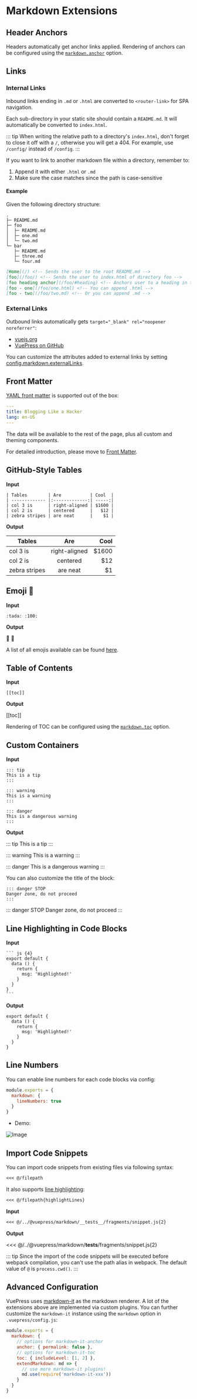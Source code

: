 # Markdown Extensions

## Header Anchors

Headers automatically get anchor links applied. Rendering of anchors can be configured using the [`markdown.anchor`](../config/README.md#markdown-anchor) option.

## Links

### Internal Links

Inbound links ending in `.md` or `.html` are converted to `<router-link>` for SPA navigation.

Each sub-directory in your static site should contain a `README.md`. It will automatically be converted to `index.html`.

::: tip
When writing the relative path to a directory's `index.html`, don't forget to close it off with a `/`, otherwise you will get a 404. For example, use `/config/` instead of `/config`.
:::

If you want to link to another markdown file within a directory, remember to:

1.  Append it with either `.html` or `.md`
2.  Make sure the case matches since the path is case-sensitive

#### Example

Given the following directory structure:

```
.
├─ README.md
├─ foo
│  ├─ README.md
│  ├─ one.md
│  └─ two.md
└─ bar
   ├─ README.md
   ├─ three.md
   └─ four.md
```

```md
[Home](/) <!-- Sends the user to the root README.md -->
[foo](/foo/) <!-- Sends the user to index.html of directory foo -->
[foo heading anchor](/foo/#heading) <!-- Anchors user to a heading in the foo README file -->
[foo - one](/foo/one.html) <!-- You can append .html -->
[foo - two](/foo/two.md) <!-- Or you can append .md -->
```

### External Links

Outbound links automatically gets `target="_blank" rel="noopener noreferrer"`:

- [vuejs.org](https://vuejs.org)
- [VuePress on GitHub](https://github.com/vuejs/vuepress)

You can customize the attributes added to external links by setting [config.markdown.externalLinks](../config/README.md#markdown-externallinks).

## Front Matter

[YAML front matter](https://jekyllrb.com/docs/frontmatter/) is supported out of the box:

``` yaml
---
title: Blogging Like a Hacker
lang: en-US
---
```

The data will be available to the rest of the page, plus all custom and theming components.

For detailed introduction, please move to [Front Matter](./frontmatter.md).

## GitHub-Style Tables

**Input**

```
| Tables        | Are           | Cool  |
| ------------- |:-------------:| -----:|
| col 3 is      | right-aligned | $1600 |
| col 2 is      | centered      |   $12 |
| zebra stripes | are neat      |    $1 |
```

**Output**

| Tables        | Are           | Cool  |
| ------------- |:-------------:| -----:|
| col 3 is      | right-aligned | $1600 |
| col 2 is      | centered      |   $12 |
| zebra stripes | are neat      |    $1 |

## Emoji :tada:

**Input**

```
:tada: :100:
```

**Output**

:tada: :100:

A list of all emojis available can be found [here](https://github.com/markdown-it/markdown-it-emoji/blob/master/lib/data/full.json).

## Table of Contents

**Input**

```
[[toc]]
```

**Output**

[[toc]]

Rendering of TOC can be configured using the [`markdown.toc`](../config/README.md#markdown-toc) option.

## Custom Containers

**Input**

```
::: tip
This is a tip
:::

::: warning
This is a warning
:::

::: danger
This is a dangerous warning
:::
```

**Output**

::: tip
This is a tip
:::

::: warning
This is a warning
:::

::: danger
This is a dangerous warning
:::

You can also customize the title of the block:

```
::: danger STOP
Danger zone, do not proceed
:::
```

::: danger STOP
Danger zone, do not proceed
:::

## Line Highlighting in Code Blocks

**Input**

````
``` js {4}
export default {
  data () {
    return {
      msg: 'Highlighted!'
    }
  }
}
```
````

**Output**

``` js{4}
export default {
  data () {
    return {
      msg: 'Highlighted!'
    }
  }
}
```

## Line Numbers

You can enable line numbers for each code blocks via config:

``` js
module.exports = {
  markdown: {
    lineNumbers: true
  }
}  
```

<!-- TODO Support line numbers for specific fence block -->

- Demo:

<picture>
  <source srcset="/line-numbers-desktop.png" media="(min-width: 719px)">
  <img class="line-numbers-desktop-snap" alt="Image">
</picture>

<picture>
  <source srcset="/line-numbers-mobile.gif" media="(max-width: 719px)">
  <img class="line-numbers-mobile-snap" alt="Image">
</picture>

<style>
  @media screen and (min-width:  719px) {
    .line-numbers-mobile-snap {
       display: none;
    }
  }
  @media screen and (max-width:  719px) {
    .line-numbers-desktop-snap {
       display: none;
    }
    .line-numbers-mobile-snap {
      max-width: none!important;
      margin: 0 -1.5rem;
      width: 100vw;
    }
  }
</style>

## Import Code Snippets <Badge text="beta" type="warn"/> <Badge text="0.10.1+" type="tip"/>

You can import code snippets from existing files via following syntax:

``` md
<<< @/filepath
```

It also supports [line highlighting](#line-highlighting-in-code-blocks):

``` md
<<< @/filepath{highlightLines} 
```

**Input**

``` md
<<< @/../@vuepress/markdown/__tests__/fragments/snippet.js{2}
```

**Output**

<<< @/../@vuepress/markdown/__tests__/fragments/snippet.js{2}

::: tip
  Since the import of the code snippets will be executed before webpack compilation, you can't use the path alias in webpack. The default value of `@` is `process.cwd()`.
:::


## Advanced Configuration

VuePress uses [markdown-it](https://github.com/markdown-it/markdown-it) as the markdown renderer. A lot of the extensions above are implemented via custom plugins. You can further customize the `markdown-it` instance using the `markdown` option in `.vuepress/config.js`:

``` js
module.exports = {
  markdown: {
    // options for markdown-it-anchor
    anchor: { permalink: false },
    // options for markdown-it-toc
    toc: { includeLevel: [1, 2] },
    extendMarkdown: md => {
      // use more markdown-it plugins!
      md.use(require('markdown-it-xxx'))
    }
  }
}
```
